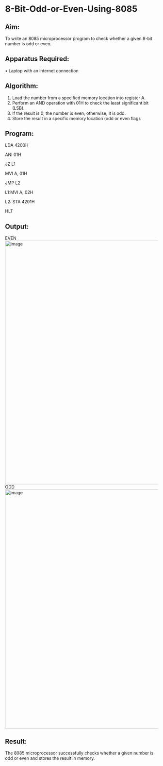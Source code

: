 # 8-Bit-Odd-or-Even-Using-8085

## Aim:
To write an 8085 microprocessor program to check whether a given 8-bit number is odd or even.

## Apparatus Required:
•	Laptop with an internet connection

## Algorithm:
1.	Load the number from a specified memory location into register A.
2.	Perform an AND operation with 01H to check the least significant bit (LSB).
3.	If the result is 0, the number is even; otherwise, it is odd.
4.	Store the result in a specific memory location (odd or even flag).


## Program:

LDA 4200H

ANI 01H

JZ L1

MVI A, 01H

JMP L2

L1:MVI A, 02H

L2: STA 4201H

HLT

## Output:
EVEN
<img width="1815" height="802" alt="image" src="https://github.com/user-attachments/assets/a147567c-863f-44ff-9192-8921cca1dcee" />
ODD
<img width="1800" height="787" alt="image" src="https://github.com/user-attachments/assets/0d61f77f-8cda-4234-9cba-e6879c864936" />




## Result:
The 8085 microprocessor successfully checks whether a given number is odd or even and stores the result in memory.

